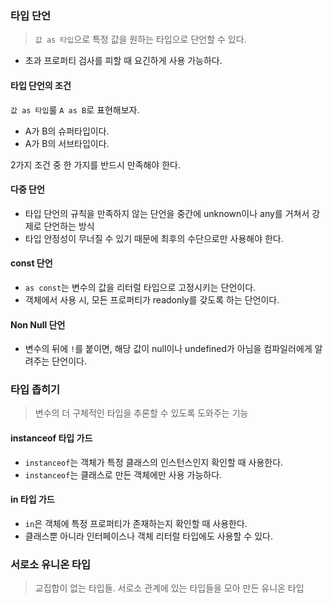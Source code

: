 ### 타입 단언

> `값 as 타입`으로 특정 값을 원하는 타입으로 단언할 수 있다.

- 초과 프로퍼티 검사를 피할 때 요긴하게 사용 가능하다.

#### 타입 단언의 조건

`값 as 타입`룰 `A as B`로 표현해보자.

- A가 B의 슈퍼타입이다.
- A가 B의 서브타입이다. <br/>

2가지 조건 중 한 가지를 반드시 만족해야 한다.

#### 다중 단언

- 타입 단언의 규칙을 만족하지 않는 단언을 중간에 unknown이나 any를 거쳐서 강제로 단언하는 방식
- 타입 안정성이 무너질 수 있기 때문에 최후의 수단으로만 사용해야 한다.

#### const 단언

- `as const`는 변수의 값을 리터럴 타입으로 고정시키는 단언이다.
- 객체에서 사용 시, 모든 프로퍼티가 readonly를 갖도록 하는 단언이다.

#### Non Null 단언

- 변수의 뒤에 `!`를 붙이면, 해당 값이 null이나 undefined가 아님을 컴파일러에게 알려주는 단언이다.

### 타입 좁히기

> 변수의 더 구체적인 타입을 추론할 수 있도록 도와주는 기능

#### instanceof 타입 가드

- `instanceof`는 객체가 특정 클래스의 인스턴스인지 확인할 때 사용한다.
- `instanceof`는 클래스로 만든 객체에만 사용 가능하다.

#### in 타입 가드

- `in`은 객체에 특정 프로퍼티가 존재하는지 확인할 때 사용한다.
- 클래스뿐 아니라 인터페이스나 객체 리터럴 타입에도 사용할 수 있다.

### 서로소 유니온 타입

> 교집합이 없는 타입들. 서로소 관계에 있는 타입들을 모아 만든 유니온 타입
